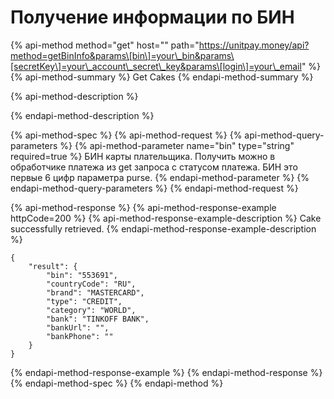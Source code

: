 # Получение информации по БИН

{% api-method method="get" host="" path="https://unitpay.money/api?method=getBinInfo&params\[bin\]=your\_bin&params\[secretKey\]=your\_account\_secret\_key&params\[login\]=your\_email" %}
{% api-method-summary %}
Get Cakes
{% endapi-method-summary %}

{% api-method-description %}

{% endapi-method-description %}

{% api-method-spec %}
{% api-method-request %}
{% api-method-query-parameters %}
{% api-method-parameter name="bin" type="string" required=true %}
БИН карты плательщика. Получить можно в обработчике платежа из get запроса с статусом платежа. БИН это первые 6 цифр параметра purse. 
{% endapi-method-parameter %}
{% endapi-method-query-parameters %}
{% endapi-method-request %}

{% api-method-response %}
{% api-method-response-example httpCode=200 %}
{% api-method-response-example-description %}
Cake successfully retrieved.
{% endapi-method-response-example-description %}

```
{
    "result": {
        "bin": "553691",
        "countryCode": "RU",
        "brand": "MASTERCARD",
        "type": "CREDIT",
        "category": "WORLD",
        "bank": "TINKOFF BANK",
        "bankUrl": "",
        "bankPhone": ""
    }
}
```
{% endapi-method-response-example %}
{% endapi-method-response %}
{% endapi-method-spec %}
{% endapi-method %}




